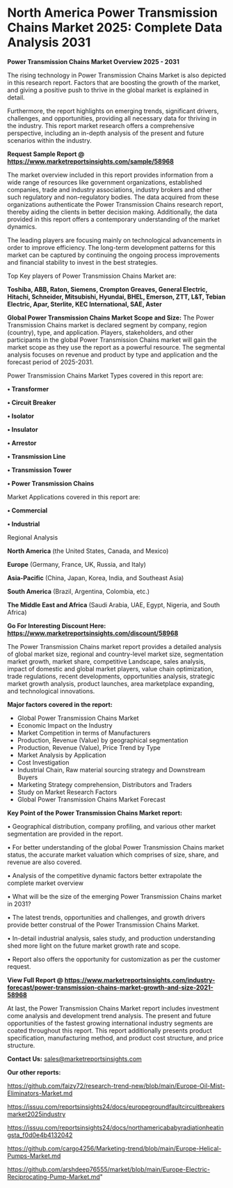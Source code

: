 # North America Power Transmission Chains Market 2025: Complete Data Analysis 2031

<Strong> Power Transmission Chains Market Overview 2025 - 2031</strong>

The rising technology in Power Transmission Chains Market is also depicted in this research report. Factors that are boosting the growth of the market, and giving a positive push to thrive in the global market is explained in detail.

Furthermore, the report highlights on emerging trends, significant drivers, challenges, and opportunities, providing all necessary data for thriving in the industry. This report market research offers a comprehensive perspective, including an in-depth analysis of the present and future scenarios within the industry.

<strong>Request Sample Report @ <a href=https://www.marketreportsinsights.com/sample/58968>https://www.marketreportsinsights.com/sample/58968</a></strong>

The market overview included in this report provides information from a wide range of resources like government organizations, established companies, trade and industry associations, industry brokers and other such regulatory and non-regulatory bodies. The data acquired from these organizations authenticate the Power Transmission Chains research report, thereby aiding the clients in better decision making. Additionally, the data provided in this report offers a contemporary understanding of the market dynamics.

The leading players are focusing mainly on technological advancements in order to improve efficiency. The long-term development patterns for this market can be captured by continuing the ongoing process improvements and financial stability to invest in the best strategies.

Top Key players of Power Transmission Chains Market are:

<strong>Toshiba, ABB, Raton, Siemens, Crompton Greaves, General Electric, Hitachi, Schneider, Mitsubishi, Hyundai, BHEL, Emerson, ZTT, L&T, Tebian Electric, Apar, Sterlite, KEC International, SAE, Aster</strong>

<strong><b>Global Power Transmission Chains Market Scope and Size:</b></strong>
The Power Transmission Chains market is declared segment by company, region (country), type, and application. Players, stakeholders, and other participants in the global Power Transmission Chains market will gain the market scope as they use the report as a powerful resource. The segmental analysis focuses on revenue and product by type and application and the forecast period of 2025-2031.

Power Transmission Chains Market Types covered in this report are:

<strong>• Transformer

• Circuit Breaker

• Isolator

• Insulator

• Arrestor

• Transmission Line

• Transmission Tower

• Power Transmission Chains</strong>

Market Applications covered in this report are:

<strong>• Commercial

• Industrial</strong> 

Regional Analysis

<strong>North America</strong> (the United States, Canada, and Mexico)

<strong>Europe</strong> (Germany, France, UK, Russia, and Italy)

<strong>Asia-Pacific</strong> (China, Japan, Korea, India, and Southeast Asia)

<strong>South America</strong> (Brazil, Argentina, Colombia, etc.)

<strong>The Middle East and Africa</strong> (Saudi Arabia, UAE, Egypt, Nigeria, and South Africa)

<strong>Go For Interesting Discount Here: <a href=https://www.marketreportsinsights.com/discount/58968>https://www.marketreportsinsights.com/discount/58968</a></strong>

The Power Transmission Chains market report provides a detailed analysis of global market size, regional and country-level market size, segmentation market growth, market share, competitive Landscape, sales analysis, impact of domestic and global market players, value chain optimization, trade regulations, recent developments, opportunities analysis, strategic market growth analysis, product launches, area marketplace expanding, and technological innovations.

<strong><b>Major factors covered in the report:</b></strong>
<ul>
  <li>Global Power Transmission Chains Market </li>
  <li>Economic Impact on the Industry</li>
  <li>Market Competition in terms of Manufacturers</li>
  <li>Production, Revenue (Value) by geographical segmentation</li>
  <li>Production, Revenue (Value), Price Trend by Type</li>
  <li>Market Analysis by Application</li>
  <li>Cost Investigation</li>
  <li>Industrial Chain, Raw material sourcing strategy and Downstream Buyers</li>
  <li>Marketing Strategy comprehension, Distributors and Traders</li>
  <li>Study on Market Research Factors</li>
  <li>Global Power Transmission Chains Market Forecast</li>
</ul>

<strong><b>Key Point of the Power Transmission Chains Market report:</b></strong>

• Geographical distribution, company profiling, and various other market segmentation are provided in the report.

• For better understanding of the global Power Transmission Chains market status, the accurate market valuation which comprises of size, share, and revenue are also covered.

• Analysis of the competitive dynamic factors better extrapolate the complete market overview

• What will be the size of the emerging Power Transmission Chains market in 2031?

• The latest trends, opportunities and challenges, and growth drivers provide better construal of the Power Transmission Chains Market.

• In-detail industrial analysis, sales study, and production understanding shed more light on the future market growth rate and scope.

• Report also offers the opportunity for customization as per the customer request.

<strong><b>View Full Report @ <a href=https://www.marketreportsinsights.com/industry-forecast/power-transmission-chains-market-growth-and-size-2021-58968>https://www.marketreportsinsights.com/industry-forecast/power-transmission-chains-market-growth-and-size-2021-58968</a></b></strong>


At last, the Power Transmission Chains Market report includes investment come analysis and development trend analysis. The present and future opportunities of the fastest growing international industry segments are coated throughout this report. This report additionally presents product specification, manufacturing method, and product cost structure, and price structure.

<strong>Contact Us:</strong>
sales@marketreportsinsights.com

<strong>Our other reports:</strong>

<a href=https://github.com/faizy72/research-trend-new/blob/main/Europe-Oil-Mist-Eliminators-Market.md>https://github.com/faizy72/research-trend-new/blob/main/Europe-Oil-Mist-Eliminators-Market.md</a>

<a href=https://issuu.com/reportsinsights24/docs/europegroundfaultcircuitbreakersmarket2025industry>https://issuu.com/reportsinsights24/docs/europegroundfaultcircuitbreakersmarket2025industry</a>

<a href=https://issuu.com/reportsinsights24/docs/northamericababyradiationheatingsta_f0d0e4b4132042>https://issuu.com/reportsinsights24/docs/northamericababyradiationheatingsta_f0d0e4b4132042</a>

<a href=https://github.com/cargo4256/Marketing-trend/blob/main/Europe-Helical-Pumps-Market.md>https://github.com/cargo4256/Marketing-trend/blob/main/Europe-Helical-Pumps-Market.md</a>

<a href=https://github.com/arshdeep76555/market/blob/main/Europe-Electric-Reciprocating-Pump-Market.md>https://github.com/arshdeep76555/market/blob/main/Europe-Electric-Reciprocating-Pump-Market.md</a>"
